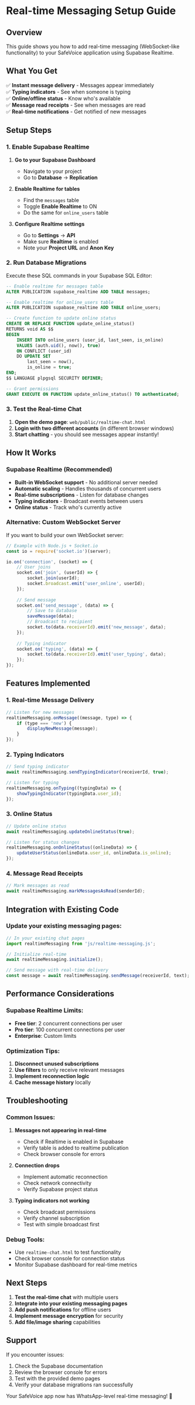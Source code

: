 # Real-time Messaging Setup Guide

## Overview

This guide shows you how to add real-time messaging (WebSocket-like functionality) to your SafeVoice application using Supabase Realtime.

## What You Get

✅ **Instant message delivery** - Messages appear immediately  
✅ **Typing indicators** - See when someone is typing  
✅ **Online/offline status** - Know who's available  
✅ **Message read receipts** - See when messages are read  
✅ **Real-time notifications** - Get notified of new messages  

## Setup Steps

### 1. Enable Supabase Realtime

1. **Go to your Supabase Dashboard**
   - Navigate to your project
   - Go to **Database** → **Replication**

2. **Enable Realtime for tables**
   - Find the `messages` table
   - Toggle **Enable Realtime** to ON
   - Do the same for `online_users` table

3. **Configure Realtime settings**
   - Go to **Settings** → **API**
   - Make sure **Realtime** is enabled
   - Note your **Project URL** and **Anon Key**

### 2. Run Database Migrations

Execute these SQL commands in your Supabase SQL Editor:

```sql
-- Enable realtime for messages table
ALTER PUBLICATION supabase_realtime ADD TABLE messages;

-- Enable realtime for online_users table  
ALTER PUBLICATION supabase_realtime ADD TABLE online_users;

-- Create function to update online status
CREATE OR REPLACE FUNCTION update_online_status()
RETURNS void AS $$
BEGIN
    INSERT INTO online_users (user_id, last_seen, is_online)
    VALUES (auth.uid(), now(), true)
    ON CONFLICT (user_id) 
    DO UPDATE SET 
        last_seen = now(),
        is_online = true;
END;
$$ LANGUAGE plpgsql SECURITY DEFINER;

-- Grant permissions
GRANT EXECUTE ON FUNCTION update_online_status() TO authenticated;
```

### 3. Test the Real-time Chat

1. **Open the demo page**: `web/public/realtime-chat.html`
2. **Login with two different accounts** (in different browser windows)
3. **Start chatting** - you should see messages appear instantly!

## How It Works

### Supabase Realtime (Recommended)
- **Built-in WebSocket support** - No additional server needed
- **Automatic scaling** - Handles thousands of concurrent users
- **Real-time subscriptions** - Listen for database changes
- **Typing indicators** - Broadcast events between users
- **Online status** - Track who's currently active

### Alternative: Custom WebSocket Server

If you want to build your own WebSocket server:

```javascript
// Example with Node.js + Socket.io
const io = require('socket.io')(server);

io.on('connection', (socket) => {
    // User joins
    socket.on('join', (userId) => {
        socket.join(userId);
        socket.broadcast.emit('user_online', userId);
    });
    
    // Send message
    socket.on('send_message', (data) => {
        // Save to database
        saveMessage(data);
        // Broadcast to recipient
        socket.to(data.receiverId).emit('new_message', data);
    });
    
    // Typing indicator
    socket.on('typing', (data) => {
        socket.to(data.receiverId).emit('user_typing', data);
    });
});
```

## Features Implemented

### 1. Real-time Message Delivery
```javascript
// Listen for new messages
realtimeMessaging.onMessage((message, type) => {
    if (type === 'new') {
        displayNewMessage(message);
    }
});
```

### 2. Typing Indicators
```javascript
// Send typing indicator
await realtimeMessaging.sendTypingIndicator(receiverId, true);

// Listen for typing
realtimeMessaging.onTyping((typingData) => {
    showTypingIndicator(typingData.user_id);
});
```

### 3. Online Status
```javascript
// Update online status
await realtimeMessaging.updateOnlineStatus(true);

// Listen for status changes
realtimeMessaging.onOnlineStatus((onlineData) => {
    updateUserStatus(onlineData.user_id, onlineData.is_online);
});
```

### 4. Message Read Receipts
```javascript
// Mark messages as read
await realtimeMessaging.markMessagesAsRead(senderId);
```

## Integration with Existing Code

### Update your existing messaging pages:

```javascript
// In your existing chat pages
import realtimeMessaging from 'js/realtime-messaging.js';

// Initialize real-time
await realtimeMessaging.initialize();

// Send message with real-time delivery
const message = await realtimeMessaging.sendMessage(receiverId, text);
```

## Performance Considerations

### Supabase Realtime Limits:
- **Free tier**: 2 concurrent connections per user
- **Pro tier**: 100 concurrent connections per user
- **Enterprise**: Custom limits

### Optimization Tips:
1. **Disconnect unused subscriptions**
2. **Use filters** to only receive relevant messages
3. **Implement reconnection logic**
4. **Cache message history** locally

## Troubleshooting

### Common Issues:

1. **Messages not appearing in real-time**
   - Check if Realtime is enabled in Supabase
   - Verify table is added to realtime publication
   - Check browser console for errors

2. **Connection drops**
   - Implement automatic reconnection
   - Check network connectivity
   - Verify Supabase project status

3. **Typing indicators not working**
   - Check broadcast permissions
   - Verify channel subscription
   - Test with simple broadcast first

### Debug Tools:
- Use `realtime-chat.html` to test functionality
- Check browser console for connection status
- Monitor Supabase dashboard for real-time metrics

## Next Steps

1. **Test the real-time chat** with multiple users
2. **Integrate into your existing messaging pages**
3. **Add push notifications** for offline users
4. **Implement message encryption** for security
5. **Add file/image sharing** capabilities

## Support

If you encounter issues:
1. Check the Supabase documentation
2. Review the browser console for errors
3. Test with the provided demo pages
4. Verify your database migrations ran successfully

Your SafeVoice app now has WhatsApp-level real-time messaging! 🚀
